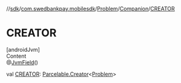 //[sdk](../../../../index.md)/[com.swedbankpay.mobilesdk](../../index.md)/[Problem](../index.md)/[Companion](index.md)/[CREATOR](-c-r-e-a-t-o-r.md)



# CREATOR  
[androidJvm]  
Content  
@[JvmField](https://kotlinlang.org/api/latest/jvm/stdlib/kotlin.jvm/-jvm-field/index.html)()  
  
val [CREATOR](-c-r-e-a-t-o-r.md): [Parcelable.Creator](https://developer.android.com/reference/kotlin/android/os/Parcelable.Creator.html)<[Problem](../index.md)>  



